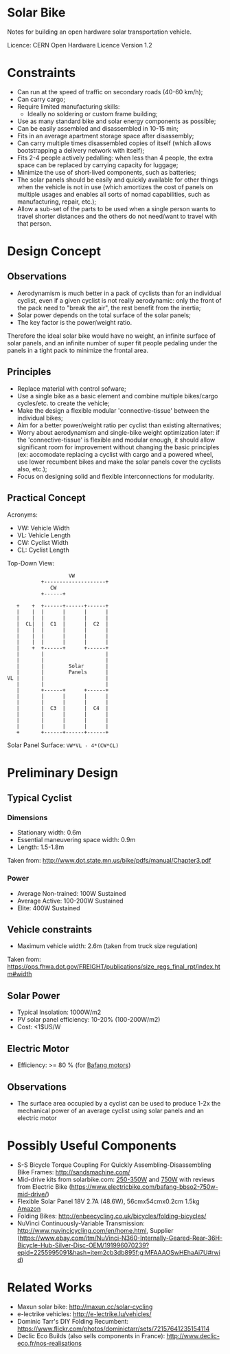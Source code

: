 # Solar Bike

Notes for building an open hardware solar transportation vehicle.

Licence: CERN Open Hardware Licence Version 1.2

# Constraints

* Can run at the speed of traffic on secondary roads (40-60 km/h);
* Can carry cargo;
* Require limited manufacturing skills:
  * Ideally no soldering or custom frame building;
* Use as many standard bike and solar energy components as possible;
* Can be easily assembled and disassembled in 10-15 min;
* Fits in an average apartment storage space after disassembly;
* Can carry multiple times disassembled copies of itself (which allows bootstrapping a delivery network with itself);
* Fits 2-4 people actively pedalling: when less than 4 people, the extra space can be replaced by carrying capacity for luggage;
* Minimize the use of short-lived components, such as batteries;
* The solar panels should be easily and quickly available for other things when the vehicle is not in use (which amortizes the cost of panels on multiple usages and enables all sorts of nomad capabilities, such as manufacturing, repair, etc.);
* Allow a sub-set of the parts to be used when a single person wants to travel shorter distances and the others do not need/want to travel with that person.

# Design Concept

## Observations

* Aerodynamism is much better in a pack of cyclists than for an individual cyclist, even if a given cyclist is not really aerodynamic: only the front of the pack need to "break the air", the rest benefit from the inertia;
* Solar power depends on the total surface of the solar panels;
* The key factor is the power/weight ratio.

Therefore the ideal solar bike would have no weight, an infinite surface of solar panels, and an infinite number of super fit people pedaling under the panels in a tight pack to minimize the frontal area.

## Principles

* Replace material with control sofware;
* Use a single bike as a basic element and combine multiple bikes/cargo cycles/etc. to create the vehicle;
* Make the design a flexible modular 'connective-tissue' between the individual bikes;
* Aim for a better power/weight ratio per cyclist than existing alternatives;
* Worry about aerodynamism and single-bike weight optimization later: if the 'connective-tissue' is flexible and modular enough, it should allow significant room for improvement without changing the basic principles (ex: accomodate replacing a cyclist with cargo and a powered wheel, use lower recumbent bikes and make the solar panels cover the cyclists also, etc.);
* Focus on designing solid and flexible interconnections for modularity.

## Practical Concept

Acronyms:
* VW: Vehicle Width
* VL: Vehicle Length
* CW: Cyclist Width
* CL: Cyclist Length

Top-Down View:

````
                    VW
           +--------------------+
              CW
           +------+

   +    +  +------+------+------+
   |    |  |      |      |      |
   |    |  |      |      |      |
   |  CL|  |  C1  |      |  C2  |
   |    |  |      |      |      |
   |    |  |      |      |      |
   |    |  |      |      |      |
   |    +  +------+      +------+
   |       |                    |
   |       |                    |
   |       |        Solar       |
   |       |        Panels      |
VL |       |                    |
   |       |                    |
   |       +------+      +------+
   |       |      |      |      |
   |       |      |      |      |
   |       |  C3  |      |  C4  |
   |       |      |      |      |
   |       |      |      |      |
   |       |      |      |      |
   +       +------+------+------+
````

Solar Panel Surface: ````VW*VL - 4*(CW*CL)````

# Preliminary Design

## Typical Cyclist

### Dimensions

* Stationary width: 0.6m 
* Essential maneuvering space width: 0.9m
* Length: 1.5-1.8m

Taken from: http://www.dot.state.mn.us/bike/pdfs/manual/Chapter3.pdf

### Power

* Average Non-trained: 100W Sustained
* Average Active: 100-200W Sustained
* Elite: 400W Sustained

## Vehicle constraints

* Maximum vehicle width: 2.6m (taken from truck size regulation)

Taken from: https://ops.fhwa.dot.gov/FREIGHT/publications/size_regs_final_rpt/index.htm#width

## Solar Power

* Typical Insolation: 1000W/m2
* PV solar panel efficiency: 10-20% (100-200W/m2)
* Cost: <1$US/W

## Electric Motor

* Efficiency: >= 80 % (for [Bafang motors](http://www.bafang-e.com/en/components/component/motor/mm-g520250.html))


## Observations

* The surface area occupied by a cyclist can be used to produce 1-2x the mechanical power of an average cyclist using solar panels and an electric motor


# Possibly Useful Components

* S-S Bicycle Torque Coupling For Quickly Assembling-Disassembling Bike Frames: http://sandsmachine.com/
* Mid-drive kits from solarbike.com: [250-350W](http://solarbike.com.au/electrickits/250-350-watt-8fun-mid-drive-kits/) and [750W](http://solarbike.com.au/electrickits/750-watt-8fun-mid-drive-kit/) with reviews from Electric Bike (https://www.electricbike.com/bafang-bbso2-750w-mid-drive/)
* Flexible Solar Panel 18V 2.7A (48.6W), 56cmx54cmx0.2cm 1.5kg [Amazon](https://www.amazon.fr/MOHOO-Photovolta%C3%AFque-Semi-Flexible-Transformation-l%C3%A9lectricit%C3%A9-Construction/dp/B06XWCD5K6/ref=sr_1_cc_1?s=aps&ie=UTF8&qid=1516489784&sr=1-1-catcorr&keywords=sunpower+18V)
* Folding Bikes: http://enbeecycling.co.uk/bicycles/folding-bicycles/
* NuVinci Continuously-Variable Transmission: http://www.nuvincicycling.com/en/home.html, Supplier (https://www.ebay.com/itm/NuVinci-N360-Internally-Geared-Rear-36H-Bicycle-Hub-Silver-Disc-OEM/191996070239?epid=2255995091&hash=item2cb3db895f:g:MFAAAOSwHEhaAi7U#rwid)

# Related Works

* Maxun solar bike: http://maxun.cc/solar-cycling
* e-lectrike vehicles: http://e-lectrike.lu/vehicles/
* Dominic Tarr's DIY Folding Recumbent: https://www.flickr.com/photos/dominictarr/sets/72157641235154114
* Declic Eco Builds (also sells components in France): http://www.declic-eco.fr/nos-realisations


